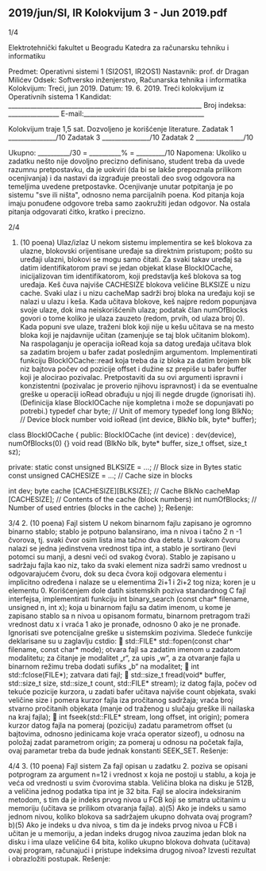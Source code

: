 2019/jun/SI, IR Kolokvijum 3 - Jun 2019.pdf
--------------------------------------------------------------------------------


1/4

Elektrotehnički fakultet u Beogradu
Katedra za računarsku tehniku i informatiku

Predmet: Operativni sistemi 1 (SI2OS1, IR2OS1)
Nastavnik: prof. dr Dragan Milićev
Odsek: Softversko inženjerstvo, Računarska tehnika i informatika
Kolokvijum: Treći, jun 2019.
Datum: 19. 6. 2019.
Treći kolokvijum iz Operativnih sistema 1
Kandidat: _____________________________________________________________
Broj indeksa: ________________  E-mail:______________________________________

Kolokvijum traje 1,5 sat. Dozvoljeno je korišćenje literature.
Zadatak 1 _______________/10   Zadatak 3 _______________/10
Zadatak 2 _______________/10

Ukupno: __________/30 = __________% = _________/10
Napomena: Ukoliko  u  zadatku  nešto  nije  dovoljno  precizno  definisano,  student  treba  da
uvede razumnu pretpostavku, da je uokviri (da bi se lakše prepoznala prilikom ocenjivanja) i
da  nastavi  da  izgrađuje  preostali  deo  svog  odgovora  na  temeljima  uvedene  pretpostavke.
Ocenjivanje unutar potpitanja je po sistemu "sve ili ništa", odnosno nema parcijalnih  poena.
Kod pitanja koja imaju ponuđene odgovore treba samo zaokružiti jedan  odgovor.  Na  ostala
pitanja odgovarati čitko, kratko i precizno.


2/4
1. (10 poena) Ulaz/izlaz
U  nekom  sistemu  implementira  se  keš  blokova za  ulazne, blokovski orijentisane  uređaje  sa
direktnim  pristupom;  pošto  su  uređaji  ulazni,  blokovi  se  mogu  samo  čitati. Za  svaki takav
uređaj sa datim identifikatorom pravi se jedan objekat klase BlockIOCache, inicijalizovan tim
identifikatorom,  koji  predstavlja  keš  blokova  sa  tog  uređaja.  Keš  čuva  najviše CACHESIZE
blokova  veličine BLKSIZE u  nizu cache.  Svaki  ulaz i u  nizu cacheMap sadrži  broj  bloka na
uređaju koji se nalazi u ulazu i keša. Kada učitava blokove, keš najpre redom popunjava svoje
ulaze, dok ima neiskorišćenih ulaza; podatak član numOfBlocks govori o tome koliko je ulaza
zauzeto (redom, prvih, od ulaza broj 0). Kada popuni sve ulaze, traženi blok koji nije u kešu
učitava se na mesto bloka koji je najdavnije učitan (zamenjuje se taj blok učitanim blokom).
Na  raspolaganju  je  operacija ioRead koja sa datog uređaja učitava blok sa zadatim brojem u
bafer  zadat  poslednjim  argumentom. Implementirati  funkciju BlockIOCache::read koja  treba
da  iz  bloka  za  datim  brojem blk niz bajtova počev od pozicije offset i dužine sz prepiše u
bafer buffer koji   je   alocirao   pozivalac.   Pretpostaviti   da   su   ovi   argumenti   ispravni   i
konzistentni (pozivalac je proverio njihovu ispravnost) i  da se eventualne greške u operaciji
ioRead obrađuju  u  njoj  ili  negde  drugde  (ignorisati  ih).  (Definicija  klase BlockIOCache nije
kompletna i može se dopunjavati po potrebi.)
typedef char byte; // Unit of memory
typedef long long BlkNo; // Device block number
void ioRead (int device, BlkNo blk, byte* buffer);

class BlockIOCache {
public:
  BlockIOCache (int device) : dev(device), numOfBlocks(0) {}
  void read (BlkNo blk, byte* buffer, size_t offset, size_t sz);

private:
  static const unsigned BLKSIZE = ...; // Block size in Bytes
  static const unsigned CACHESIZE = ...; // Cache size in blocks

  int dev;
  byte cache [CACHESIZE][BLKSIZE]; // Cache
  BlkNo cacheMap [CACHESIZE]; // Contents of the cache (block numbers)
  int numOfBlocks; // Number of used entries (blocks in the cache)
};
Rešenje:

3/4
2. (10 poena) Fajl sistem
U  nekom  binarnom  fajlu  zapisano  je  ogromno  binarno stablo; stablo je potpuno balansirano,
ima n nivoa  i  tačno  2
n
-1  čvorova,  tj.  svaki  čvor  osim  lista  ima  tačno  dva  deteta.  U  svakom
čvoru  nalazi  se  jedna  jedinstvena  vrednost  tipa int,  a  stablo  je  sortirano  (levi  potomci  su
manji, a desni veći od svakog čvora). Stablo je zapisano u sadržaju fajla kao niz, tako da svaki
element niza sadrži samo vrednost u odgovarajućem čvoru, dok su deca čvora koji odgovara
elementu i implicitno  određena  i  nalaze  se  u  elementima  2i+1  i  2i+2  tog  niza;  koren  je  u
elementu 0.
Korišćenjem  dole  datih  sistemskih  poziva  standardnog  C  fajl  interfejsa,  implementirati
funkciju
int binary_search (const char* filename, unsigned n, int x);
koja  u  binarnom  fajlu  sa  datim  imenom,  u  kome  je  zapisano  stablo  sa n nivoa  u  opisanom
formatu, binarnom pretragom traži vrednost datu x i vraća 1 ako je pronađe, odnosno 0 ako je
ne  pronađe.  Ignorisati  sve  potencijalne  greške  u  sistemskim  pozivima.  Sledeće  funkcije
deklarisane su u zaglavlju cstdio:
 std::FILE* std::fopen(const char* filename, const char* mode);
otvara fajl sa zadatim imenom u zadatom modalitetu; za čitanje je modalitet „r“, za
upis „w“, a za otvaranje fajla u binarnom režimu treba dodati sufiks „b“ na modalitet;
 int std::fclose(FILE*);
zatvara dati fajl;
 std::size_t fread(void* buffer, std::size_t size, std::size_t count,
std::FILE* stream);
iz datog fajla, počev od tekuće pozicije kurzora, u zadati bafer učitava najviše count
objekata, svaki veličine size i pomera kurzor fajla iza pročitanog sadržaja; vraća broj
stvarno pročitanih objekata (manje od traženog u slučaju greške ili nailaska na kraj
fajla);
 int fseek(std::FILE* stream, long offset, int origin);
pomera kurzor datog fajla na pomeraj (poziciju) zadatu parametrom offset (u
bajtovima, odnosno jedinicama koje vraća operator sizeof), u odnosu na položaj
zadat parametrom origin; za pomeraj u odnosu na početak fajla, ovaj parametar treba
da bude jednak konstanti SEEK_SET.
Rešenje:

4/4
3. (10 poena) Fajl sistem
Za fajl opisan u zadatku 2. poziva se opisani potprogram za argument n=12 i vrednost x koja
ne  postoji  u  stablu,  a  koja  je  veća  od  vrednosti  u  svim  čvorovima stabla. Veličina bloka na
disku  je  512B,  a  veličina  jednog  podatka  tipa int je  32  bita.  Fajl  se  alocira  indeksiranim
metodom, s tim da je indeks prvog nivoa u FCB koji se smatra učitanim u memoriju (učitava
se prilikom otvaranja fajla).
a)(5) Ako je indeks u samo jednom nivou, koliko blokova sa sadržajem ukupno dohvata ovaj
program?
b)(5) Ako je indeks u dva nivoa, s tim da je indeks prvog nivoa u FCB i učitan je u memoriju,
a jedan indeks drugog nivoa zauzima jedan blok na disku i ima ulaze veličine 64 bita, koliko
ukupno  blokova  dohvata  (učitava)  ovaj  program,  računajući  i  pristupe  indeksima  drugog
nivoa?
Izvesti rezultat i obrazložiti postupak.
Rešenje:
